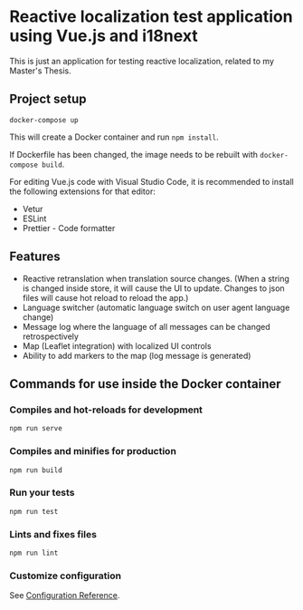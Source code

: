 # Reactive localization test application using Vue.js and i18next

This is just an application for testing reactive localization, related to my Master's Thesis.

## Project setup

```
docker-compose up
```

This will create a Docker container and run `npm install`.

If Dockerfile has been changed, the image needs to be rebuilt with `docker-compose build`.

For editing Vue.js code with Visual Studio Code, it is recommended to install the following extensions for that editor:

* Vetur
* ESLint
* Prettier - Code formatter

## Features

* Reactive retranslation when translation source changes. (When a string is changed inside store, it will cause the UI to update. Changes to json files will cause hot reload to reload the app.)
* Language switcher (automatic language switch on user agent language change)
* Message log where the language of all messages can be changed retrospectively
* Map (Leaflet integration) with localized UI controls
* Ability to add markers to the map (log message is generated)

## Commands for use inside the Docker container

### Compiles and hot-reloads for development
```
npm run serve
```

### Compiles and minifies for production
```
npm run build
```

### Run your tests
```
npm run test
```

### Lints and fixes files
```
npm run lint
```

### Customize configuration
See [Configuration Reference](https://cli.vuejs.org/config/).
